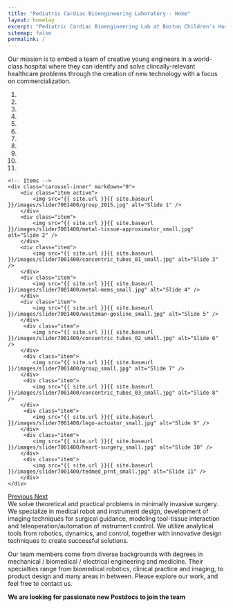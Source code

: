 ```yaml
---
title: "Pediatric Cardiac Bioengineering Laboratory - Home"
layout: homelay
excerpt: "Pediatric Cardiac Bioengineering Lab at Boston Children's Hospital and Harvard Medical School."
sitemap: false
permalink: /
---
```


Our mission is to embed a team of creative young engineers in a world-class hospital where they can identify and solve clincally-relevant healthcare problems through the creation of new technology with a focus on commercialization.


<div markdown="0" id="carousel" class="carousel slide" data-ride="carousel" data-interval="4000" data-pause="hover" >
    <!-- Menu -->
    <ol class="carousel-indicators">
        <li data-target="#carousel" data-slide-to="0" class="active"></li>
        <li data-target="#carousel" data-slide-to="1"></li>
        <li data-target="#carousel" data-slide-to="2"></li>
        <li data-target="#carousel" data-slide-to="3"></li>
        <li data-target="#carousel" data-slide-to="4"></li>
        <li data-target="#carousel" data-slide-to="5"></li>
        <li data-target="#carousel" data-slide-to="6"></li>
	<li data-target="#carousel" data-slide-to="7"></li>
	<li data-target="#carousel" data-slide-to="8"></li>
	<li data-target="#carousel" data-slide-to="9"></li>
	<li data-target="#carousel" data-slide-to="10"></li>
    </ol>

    <!-- Items -->
    <div class="carousel-inner" markdown="0">
        <div class="item active">
            <img src="{{ site.url }}{{ site.baseurl }}/images/slider7001400/group_2015.jpg" alt="Slide 1" />
        </div>
        <div class="item">
            <img src="{{ site.url }}{{ site.baseurl }}/images/slider7001400/metal-tissue-approximator_small.jpg" alt="Slide 2" />
        </div>
        <div class="item">
            <img src="{{ site.url }}{{ site.baseurl }}/images/slider7001400/concentric_tubes_01_small.jpg" alt="Slide 3" />
        </div>
        <div class="item">
            <img src="{{ site.url }}{{ site.baseurl }}/images/slider7001400/metal-mems_small.jpg" alt="Slide 4" />
        </div>
        <div class="item">
            <img src="{{ site.url }}{{ site.baseurl }}/images/slider7001400/weitzman-gosline_small.jpg" alt="Slide 5" />
        </div>       
         <div class="item">
            <img src="{{ site.url }}{{ site.baseurl }}/images/slider7001400/concentric_tubes_02_small.jpg" alt="Slide 6" />
        </div>
         <div class="item">
            <img src="{{ site.url }}{{ site.baseurl }}/images/slider7001400/group_small.jpg" alt="Slide 7" />
        </div>
         <div class="item">
            <img src="{{ site.url }}{{ site.baseurl }}/images/slider7001400/concentric_tubes_03_small.jpg" alt="Slide 8" />
        </div>
         <div class="item">
            <img src="{{ site.url }}{{ site.baseurl }}/images/slider7001400/lego-actuator_small.jpg" alt="Slide 9" />
        </div>
         <div class="item">
            <img src="{{ site.url }}{{ site.baseurl }}/images/slider7001400/heart-surgery_small.jpg" alt="Slide 10" />
        </div>
         <div class="item">
            <img src="{{ site.url }}{{ site.baseurl }}/images/slider7001400/tedmed_prnt_small.jpg" alt="Slide 11" />
        </div>	
    </div>
  <a class="left carousel-control" href="#carousel" role="button" data-slide="prev">
    <span class="glyphicon glyphicon-chevron-left" aria-hidden="true"></span>
    <span class="sr-only">Previous</span>
  </a>
  <a class="right carousel-control" href="#carousel" role="button" data-slide="next">
    <span class="glyphicon glyphicon-chevron-right" aria-hidden="true"></span>
    <span class="sr-only">Next</span>
  </a>
</div>
We solve theoretical and practical problems in minimally invasive surgery. We specialize in medical robot and instrument design, development of imaging techniques for surgical guidance, modeling tool-tissue interaction and teleoperation/automation of instrument control. We utilize analytical tools from robotics, dynamics, and control, together with innovative design techniques to create successful solutions.

Our team members come from diverse backgrounds with degrees in mechanical / biomedical / electrical engineering and medicine. Their specialties range from biomedical robotics, clinical practice and imaging, to product design and many areas in between. Please explore our work, and feel free to contact us.

 **We are  looking for passionate new Postdocs to join the team** 
